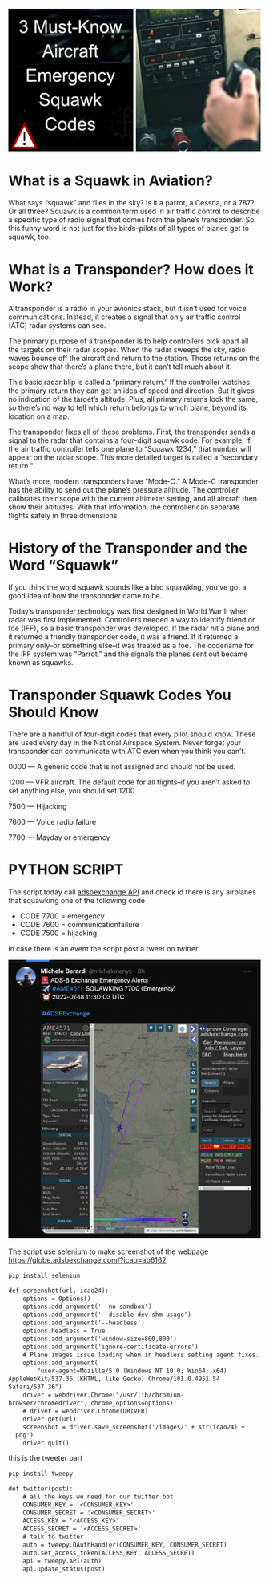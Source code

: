 ![Screenshot](images/sw.jpeg)


# What is a Squawk in Aviation?

What says “squawk” and flies in the sky? Is it a parrot, a Cessna, or a 787? Or all three? Squawk is a common term used in air traffic control to describe a specific type of radio signal that comes from the plane’s transponder. So this funny word is not just for the birds–pilots of all types of planes get to squawk, too.

# What is a Transponder? How does it Work?

A transponder is a radio in your avionics stack, but it isn’t used for voice communications. Instead, it creates a signal that only air traffic control (ATC) radar systems can see. 

The primary purpose of a transponder is to help controllers pick apart all the targets on their radar scopes. When the radar sweeps the sky, radio waves bounce off the aircraft and return to the station. Those returns on the scope show that there’s a plane there, but it can’t tell much about it.

This basic radar blip is called a “primary return.” If the controller watches the primary return they can get an idea of speed and direction. But it gives no indication of the target’s altitude. Plus, all primary returns look the same, so there’s no way to tell which return belongs to which plane, beyond its location on a map. 

The transponder fixes all of these problems. First, the transponder sends a signal to the radar that contains a four-digit squawk code. For example, if the air traffic controller tells one plane to “Squawk 1234,” that number will appear on the radar scope. This more detailed target is called a “secondary return.”

What’s more, modern transponders have “Mode-C.” A Mode-C transponder has the ability to send out the plane’s pressure altitude. The controller calibrates their scope with the current altimeter setting, and all aircraft then show their altitudes. With that information, the controller can separate flights safely in three dimensions. 

# History of the Transponder and the Word “Squawk”

If you think the word squawk sounds like a bird squawking, you’ve got a good idea of how the transponder came to be. 

Today’s transponder technology was first designed in World War II when radar was first implemented. Controllers needed a way to identify friend or foe (IFF), so a basic transponder was developed. If the radar hit a plane and it returned a friendly transponder code, it was a friend. If it returned a primary only–or something else–it was treated as a foe. The codename for the IFF system was “Parrot,” and the signals the planes sent out became known as squawks.

# Transponder Squawk Codes You Should Know

There are a handful of four-digit codes that every pilot should know. These are used every day in the National Airspace System. Never forget your transponder can communicate with ATC even when you think you can’t.

0000 — A generic code that is not assigned and should not be used.

1200 — VFR aircraft. The default code for all flights–if you aren’t asked to set anything else, you should set 1200.

7500 — Hijacking

7600 — Voice radio failure

7700 — Mayday or emergency

# PYTHON SCRIPT
The script today call [adsbexchange API](https://www.adsbexchange.com/) and check id there is any airplanes that squawking one of the following code

- CODE 7700 = emergency
- CODE 7600 = communicationfailure
- CODE 7500 = hijacking

in case there is an event the script post a tweet on twitter 

![Screenshot](images/tweet_squak.png)

The script use selenium to make screenshot of the webpage https://globe.adsbexchange.com/?icao=ab6162

```
pip install selenium
```

```
def screenshot(url, icao24):
    options = Options()
    options.add_argument('--no-sandbox')
    options.add_argument('--disable-dev-shm-usage')
    options.add_argument('--headless')
    options.headless = True
    options.add_argument('window-size=800,800')
    options.add_argument('ignore-certificate-errors')
    # Plane images issue loading when in headless setting agent fixes.
    options.add_argument(
        "user-agent=Mozilla/5.0 (Windows NT 10.0; Win64; x64) AppleWebKit/537.36 (KHTML, like Gecko) Chrome/101.0.4951.54 Safari/537.36")
    driver = webdriver.Chrome("/usr/lib/chromium-browser/chromedriver", chrome_options=options)
    # driver = webdriver.Chrome(DRIVER)
    driver.get(url)
    screenshot = driver.save_screenshot('/images/' + str(icao24) + '.png')
    driver.quit()
 ```

this is the tweeter part
```
pip install tweepy

```

```
def twitter(post):
    # all the keys we need for our twitter bot
    CONSUMER_KEY = '<CONSUMER_KEY>'
    CONSUMER_SECRET = '<CONSUMER_SECRET>'
    ACCESS_KEY = '<ACCESS_KEY>'
    ACCESS_SECRET = '<ACCESS_SECRET>'
    # talk to twitter
    auth = tweepy.OAuthHandler(CONSUMER_KEY, CONSUMER_SECRET)
    auth.set_access_token(ACCESS_KEY, ACCESS_SECRET)
    api = tweepy.API(auth)
    api.update_status(post)
```
